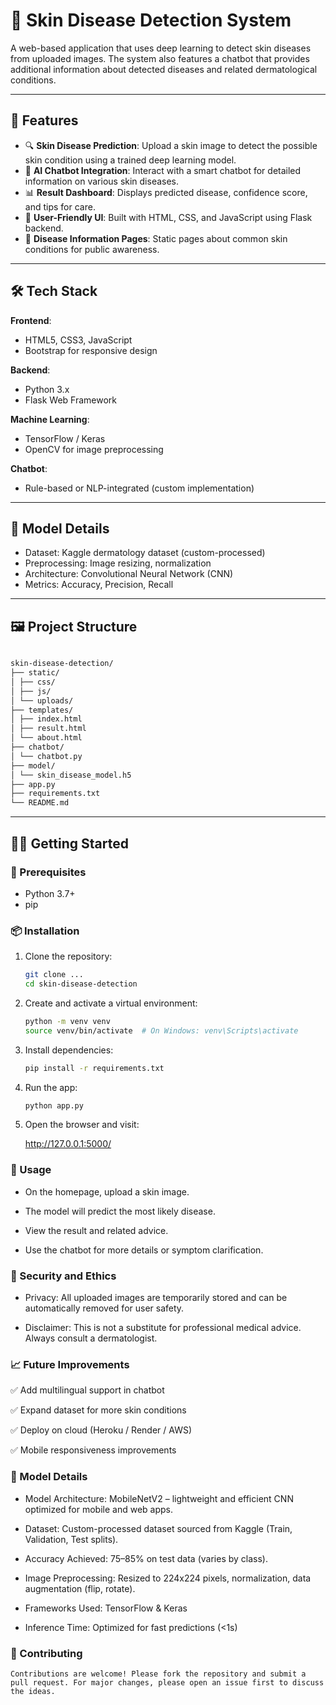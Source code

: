 # 🧬 Skin Disease Detection System

A web-based application that uses deep learning to detect skin diseases from uploaded images. The system also features a chatbot that provides additional information about detected diseases and related dermatological conditions.

---

## 🚀 Features

- 🔍 **Skin Disease Prediction**: Upload a skin image to detect the possible skin condition using a trained deep learning model.
- 💬 **AI Chatbot Integration**: Interact with a smart chatbot for detailed information on various skin diseases.
- 📊 **Result Dashboard**: Displays predicted disease, confidence score, and tips for care.
- 📁 **User-Friendly UI**: Built with HTML, CSS, and JavaScript using Flask backend.
- 📜 **Disease Information Pages**: Static pages about common skin conditions for public awareness.

---

## 🛠️ Tech Stack

**Frontend**:
- HTML5, CSS3, JavaScript
- Bootstrap for responsive design

**Backend**:
- Python 3.x
- Flask Web Framework

**Machine Learning**:
- TensorFlow / Keras
- OpenCV for image preprocessing

**Chatbot**:
- Rule-based or NLP-integrated (custom implementation)

---

## 🧪 Model Details

- Dataset: Kaggle dermatology dataset (custom-processed)
- Preprocessing: Image resizing, normalization
- Architecture: Convolutional Neural Network (CNN)
- Metrics: Accuracy, Precision, Recall

---

## 🖼️ Project Structure

```bash

skin-disease-detection/
├── static/
│ ├── css/
│ ├── js/
│ └── uploads/
├── templates/
│ ├── index.html
│ ├── result.html
│ └── about.html
├── chatbot/
│ └── chatbot.py
├── model/
│ └── skin_disease_model.h5
├── app.py
├── requirements.txt
└── README.md
```

---

## 🧑‍💻 Getting Started

### 🔧 Prerequisites

- Python 3.7+
- pip

### 📦 Installation

1. Clone the repository:
   ```bash
   git clone ...
   cd skin-disease-detection
   ```

2. Create and activate a virtual environment:
    ```bash 
    python -m venv venv
    source venv/bin/activate  # On Windows: venv\Scripts\activate
    ```

3. Install dependencies:
    ```bash
    pip install -r requirements.txt
    ```

4. Run the app:
    ```bash
    python app.py
    ```


5. Open the browser and visit:

   http://127.0.0.1:5000/


### 💬 Usage

   - On the homepage, upload a skin image.

   - The model will predict the most likely disease.

   - View the result and related advice.

   - Use the chatbot for more details or symptom clarification.


### 🔐 Security and Ethics

   - Privacy: All uploaded images are temporarily stored and can be automatically removed for user safety.

   - Disclaimer: This is not a substitute for professional medical advice. Always consult a dermatologist.


### 📈 Future Improvements

   ✅ Add multilingual support in chatbot

   ✅ Expand dataset for more skin conditions

   ✅ Deploy on cloud (Heroku / Render / AWS)

   ✅ Mobile responsiveness improvements


### 🧪 Model Details

   - Model Architecture: MobileNetV2 – lightweight and efficient CNN optimized for mobile and web apps.

   - Dataset: Custom-processed dataset sourced from Kaggle (Train, Validation, Test splits).

   - Accuracy Achieved: 75–85% on test data (varies by class).

   - Image Preprocessing: Resized to 224x224 pixels, normalization, data augmentation (flip, rotate).

   - Frameworks Used: TensorFlow & Keras

   - Inference Time: Optimized for fast predictions (<1s)

### 🤝 Contributing

    Contributions are welcome! Please fork the repository and submit a pull request. For major changes, please open an issue first to discuss the ideas.

